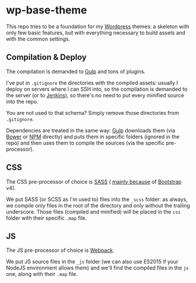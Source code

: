 # wp-base-theme

This repo tries to be a foundation for my [Wordpress](https://wordpress.org/) themes: a skeleton with only few basic 
features, but with everything necessary to build assets and with the common settings.

## Compilation & Deploy

The compilation is demanded to [Gulp](http://gulpjs.com/) and tons of plugins. 

I've put in `.gitignore` the directories with the compiled assets: usually I deploy on servers where I can SSH into, so
the compilation is demanded to the server (or to [Jenkins](https://jenkins-ci.org/)), so there's no need to put every 
minified source into the repo.

You are not used to that schema? Simply remove those directories from `.gitignore`.

Dependencies are treated in the same way: [Gulp](http://gulpjs.com/) downloads them (via [Bower](http://bower.io/) or 
[NPM](https://www.npmjs.com/) directly) and puts them in specific folders (ignored in the repo) and then uses them to 
compile the sources (via the specific pre-processor).

## CSS

The CSS pre-processor of choice is [SASS](http://sass-lang.com/) (
[mainly because](http://blog.getbootstrap.com/2015/08/19/bootstrap-4-alpha/) of [Bootstrap](http://getbootstrap.com/)
v4).

We put SASS (or SCSS as I'm used to) files into the `_scss` folder: as always, we compile only files in the root of the
directory and only without the trailing underscore. Those files (compiled and minified) will be placed in the `css` 
folder with their specific `.map` file.

## JS

The JS pre-processor of choice is [Webpack](https://webpack.github.io/).

We put JS source files in the `_js` folder (we can also use ES2015 if your NodeJS environment allows them) and we'll find
the compiled files in the `js` one, along with their `.map` file.